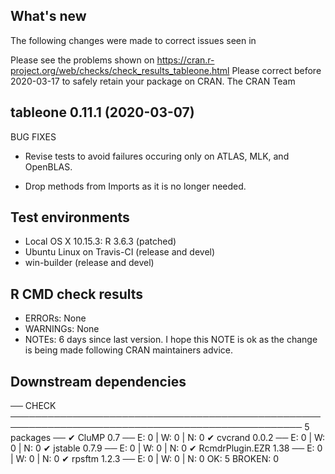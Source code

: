 ## What's new
The following changes were made to correct issues seen in

Please see the problems shown on
https://cran.r-project.org/web/checks/check_results_tableone.html
Please correct before 2020-03-17 to safely retain your package on CRAN.
The CRAN Team

tableone 0.11.1 (2020-03-07)
----------------------------------------------------------------

BUG FIXES

* Revise tests to avoid failures occuring only on ATLAS, MLK, and
  OpenBLAS.

* Drop methods from Imports as it is no longer needed.


## Test environments
* Local OS X 10.15.3: R 3.6.3 (patched)
* Ubuntu Linux on Travis-CI (release and devel)
* win-builder (release and devel)


## R CMD check results
* ERRORs: None
* WARNINGs: None
* NOTEs: 6 days since last version.
I hope this NOTE is ok as the change is being made following CRAN
maintainers advice.


## Downstream dependencies
── CHECK ───────────────────────────────────────────────────────────────────────────────────────────────── 5 packages ──
✔ CluMP 0.7                              ── E: 0     | W: 0     | N: 0
✔ cvcrand 0.0.2                          ── E: 0     | W: 0     | N: 0
✔ jstable 0.7.9                          ── E: 0     | W: 0     | N: 0
✔ RcmdrPlugin.EZR 1.38                   ── E: 0     | W: 0     | N: 0
✔ rpsftm 1.2.3                           ── E: 0     | W: 0     | N: 0
OK: 5
BROKEN: 0
